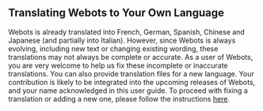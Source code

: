 ## Translating Webots to Your Own Language

Webots is already translated into French, German, Spanish, Chinese and Japanese (and partially into Italian).
However, since Webots is always evolving, including new text or changing existing wording, these translations may not always be complete or accurate.
As a user of Webots, you are very welcome to help us fix these incomplete or inaccurate translations.
You can also provide translation files for a new language.
Your contribution is likely to be integrated into the upcoming releases of Webots, and your name acknowledged in this user guide.
To proceed with fixing a translation or adding a new one, please follow the instructions [here](https://github.com/cyberbotics/webots/tree/released/resources/translations).
